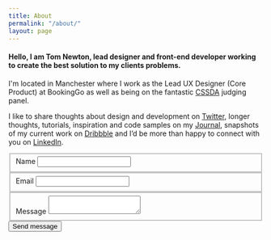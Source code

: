 ```yaml
---
title: About
permalink: "/about/"
layout: page
---
```


#### Hello, I am Tom Newton, lead designer and front-end developer working to create the best solution to my clients problems.

I'm located in Manchester where I work as the Lead UX Designer (Core Product) at BookingGo as well as being on the fantastic [CSSDA](http://www.cssdesignawards.com/) judging panel.

I like to share thoughts about design and development on [Twitter](https://twitter.com/iamtomnewton), longer thoughts, tutorials, inspiration and code samples on my [Journal](/blog), snapshots of my current work on [Dribbble](https://dribbble.com/iamtomnewton) and I’d be more than happy to connect with you on [LinkedIn](https://uk.linkedin.com/in/tom-newton-089b9970).

<div class="contact">
  <form method="post" class="form" id="contactForm" action="https://formspree.io/hello@iamtomnewton.com">
  <div class="status"></div>

  <fieldset class="form-half">    
    <label for="name">Name</label>
    <input type="text" name="name" id="name" />
  </fieldset>

  <fieldset class="form-half">  
    <label for="email">Email</label>
    <input type="email" name="_replyto" id="email" required />
  </fieldset>

  <fieldset>  
    <label for="message" id="message-label">Message</label>
    <textarea name="message" id="message" required ></textarea>
  </fieldset>

  <input type="text" name="_gotcha" style="display:none" />

  <input type="submit" name="submit" value="Send message" class="submit-button" />
  </form>

</div> <!-- close contact -->
